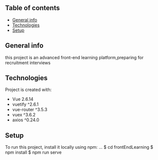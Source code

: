 ## Table of contents
* [General info](#general-info)
* [Technologies](#technologies)
* [Setup](#setup)

## General info
this project is an advanced front-end learning platform,preparing for recruitment interviews
	
## Technologies
Project is created with:
* Vue 2.6.14
* vuetify ^2.6.1
* vue-router ^3.5.3
* vuex ^3.6.2
* axios ^0.24.0
	
## Setup
To run this project, install it locally using npm:
...
$ cd frontEndLearning
$ npm install
$ npm run serve
```

